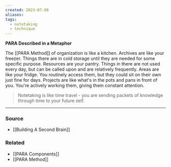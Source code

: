 ```yaml
---
created: 2023-07-08
aliases: 
tags:
  - notetaking
  - technique
---
```

**PARA Described in a Metaphor**

The [[PARA Method]] of organization is like a kitchen. Archives are like your freezer. Things there are in cold storage until they are needed for some specific purpose. Resources are your pantry. Things in there are not used every day, but can be called upon and are relatively frequently. Areas are like your fridge. You routinely access them, but they could sit on their own just fine for days. Projects are like what's in the pots and pans in front of you. You're actively working them, giving them constant attention.

> Notetaking is like time travel - you are sending packets of knowledge through time to your future self.
> 

---

### Source
- [[Building A Second Brain]]

### Related
- [[PARA Components]] 
- [[PARA Method]]